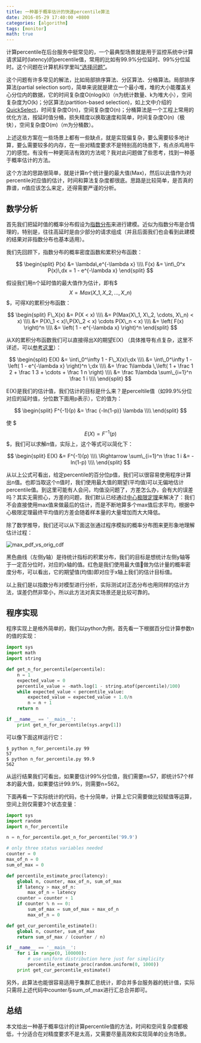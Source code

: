 ```yaml
---
title: 一种基于概率估计的快速percentile算法
date: 2016-05-29 17:40:00 +0800
categories: [algorithm]
tags: [monitor]
math: true
---
```

计算percentile在后台服务中挺常见的，一个最典型场景就是用于监控系统中计算请求延时(latency)的percentile值，常用的比如有99.9%分位延时、99%分位延时。这个问题在计算机科学里叫[“选择问题”](https://en.wikipedia.org/wiki/Selection_algorithm)。

这个问题有许多常见的解法，比如局部排序算法、分区算法、分桶算法。局部排序算法(partial selection sort)，简单来说就是建立一个最小堆，堆的大小能覆盖关心分位内的数据，它的时间复杂度O(nlog(k))（n为统计数量、k为堆大小），空间复杂度为O(k)；分区算法(partition-based selection)，如上文中介绍的[QuickSelect](https://en.wikipedia.org/wiki/Quickselect)，时间复杂度O(n)，空间复杂度O(n)；分桶算法是一个工程上常用的优化方法，按延时值分桶，损失精度以换取速度和简单，时间复杂度O(n)（极快），空间复杂度O(m)（m为分桶数）。

上述这些方案在一些场景上都有一些缺点，就是实现偏复杂，要么需要较多地计算，要么需要较多的内存，在一些对精度要求不是特别高的场景下，有点杀鸡用牛刀的感觉。有没有一种更简洁有效的方法呢？我对此问题做了些思考，找到一种基于概率估计的方法。

这个方法的思路很简单，就是计算n个统计量的最大值(Max)，然后以此值作为对percentile对应值的估计，时间和算法复杂度都很底。思路是比较简单，是否真的靠谱，n值应该怎么来定，还得需要严谨的分析。

## 数学分析

首先我们把延时值的概率分布假设为[指数分布](https://en.wikipedia.org/wiki/Exponential_distribution)来进行建模。近似为指数分布是合情理的，特别是，往往高延时是由少部分的请求组成（并且后面我们也会看到此建模的结果对非指数分布也基本适用）。

我们先回顾下，指数分布的概率密度函数和累积分布函数：

$$
\begin{split}
P(x) &= \lambda\,e^{-\lambda x} \\\\
F(x) &= \int\_0^x P(x)\,dx = 1 - e^{-\lambda x}
\end{split}
$$

假设我们用n个延时值的最大值作为估计，即有$$$ X = Max(X\_1, X\_2, ..., X\_n) $$$，可得X的累积分布函数：

$$
\begin{split}
F\_X(x) &= P(X < x) \\\\
        &= P(Max(X\_1, X\_2, \cdots, X\_n) < x) \\\\
        &= P(X\_1 < x)\,P(X\_2 < x) \cdots P(X\_n < x) \\\\
        &= \left( F(x) \right)^n \\\\ 
        &= \left( 1 - e^{-\lambda x} \right)^n
\end{split}
$$

从X的累积分布函数我们可以直接得出X的期望E(X) （具体推导有点复杂，这里不详述，可以[参考这里](http://www.stat.berkeley.edu/~mlugo/stat134-f11/exponential-maximum.pdf)）：

$$
\begin{split}
   E(X) &= \int\_0^\infty 1 - F\_X(x)\;dx \\\\
        &= \int\_0^\infty 1 - \left( 1 - e^{-\lambda x} \right)^n \;dx \\\\
        &= \frac 1\lambda \,\left( 1 + \frac 1 2 + \frac 1 3 + \cdots + \frac 1 n \right) \\\\ 
        &= \frac 1\lambda \sum\_{i=1}^n \frac 1 i \\\\ 
\end{split}
$$


E(X)是我们的估计值，我们估计的目标是什么来？是perceltile值（如99.9%分位对应的延时值，分位数下面用p表示），它的值为：

$$
\begin{split}
F^{-1}(p) &= \frac {-ln(1-p)} \lambda \\\\
\end{split}
$$

使 $$$ E(X) = F^{-1}(p) $$$，我们可以求解n值，实际上，这个等式可以简化下：

$$
\begin{split}
              E(X) &= F^{-1}(p) \\\\
 \Rightarrow  \sum\_{i=1}^n \frac 1 i &= -ln(1-p) \\\\
\end{split}
$$

从以上公式可看出，给定percentile的百分位p值，我们可以很容易使用程序计算出n值。也即当取这个n值时，我们使用最大值的期望(平均值)可以无偏地估计percentile值。到这里可能有人会问，均值没问题了，方差怎么办，会有大的误差吗？其实无需担心，方差的问题，我们默认已经通过[中心极限定理](https://en.wikipedia.org/wiki/Central_limit_theorem)来解决了：我们不会直接使用max值来做最后的估计，而是不断地算多个max值后求平均，根据中心极限定理最终平均值的方差会随着样本量的大量增加而大大降低。

除了数学推导，我们还可以从下面这张通过程序模拟的概率分布图来更形象地理解估计过程：

![max_pdf_vs_orig_cdf](/res/201605-percentile_probability_estimate/max_pdf_vs_orig_cdf.png)

黑色曲线（左侧y轴）是待统计指标的积累分布，我们的目标是想统计左侧y轴等于一定百分位时，对应的x轴的值。红色是我们使用最大值做为估计量的概率密度分布，可以看出，它的期望值(均值)即对应于x轴上我们的估计目标值。

以上我们是以指数分布对模型进行分析，实际测试对正态分布也用同样的估计方法，误差仍然非常小，所以此方法对真实场景还是比较可靠的。

## 程序实现

程序实现上是格外简单的，我们以python为例，首先看一下根据百分位计算参数n的值的实现：

```python
import sys
import math
import string

def get_n_for_percentile(percentile):
    n = 1
    expected_value = 0
    percentile_value = -math.log(1 - string.atof(percentile)/100)
    while expected_value < percentile_value:
        expected_value = expected_value + 1.0/n
        n = n + 1
    return n

if __name__ == '__main__':
    print get_n_for_percentile(sys.argv[1])
```

可以像下面这样运行它：

	$ python n_for_percentile.py 99
	57
	$ python n_for_percentile.py 99.9
	562

从运行结果我们可看出，如果要估计99%分位值，我们需要n=57，即统计57个样本的最大值，如果要估计99.9%，则需要n=562。

下面再看一下实际统计的代码，也十分简单，计算上它只需要做比较赋值等运算，空间上则仅需要3个状态变量：

```python
import sys
import random
import n_for_percentile

n = n_for_percentile.get_n_for_percentile('99.9')

# only three status variables needed
counter = 0
max_of_n = 0
sum_of_max = 0

def percentile_estimate_proc(latency):
    global n, counter, max_of_n, sum_of_max
    if latency > max_of_n:
        max_of_n = latency
    counter = counter + 1
    if counter % n == 0:
        sum_of_max = sum_of_max + max_of_n
        max_of_n = 0

def get_cur_percentile_estimate():
    global n, counter, sum_of_max
    return sum_of_max / (counter / n)

if __name__ == '__main__':
    for i in range(0, 100000):
        # use uniform distribution here just for simplicity
        percentile_estimate_proc(random.uniform(0, 1000))
    print get_cur_percentile_estimate()
```

另外，此算法也能很容易适用于集群汇总统计，即合并多台服务器的统计值，实际只需将上述代码中counter与sum\_of\_max进行汇总合并即可。

## 总结

本文给出一种基于概率估计的计算percentile值的方法，时间和空间复杂度都极低，十分适合在对精度要求不是太高，又需要尽量高效和实现简单的业务场景。




